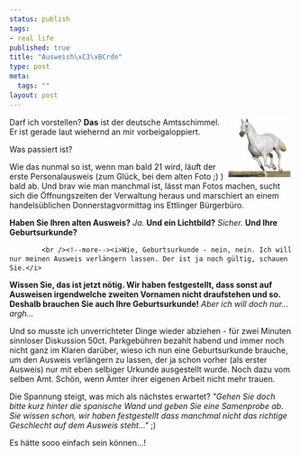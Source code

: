 ```yaml
--- 
status: publish
tags: 
- real life
published: true
title: "Ausweish\xC3\xBCrde"
type: post
meta: 
  tags: ""
layout: post
---
```

<img width="110" height="106" border="0" hspace="5" align="right" src="/media/wp/einmalig/amtsschimmel.serendipityThumb.jpg" alt=""  />Darf ich vorstellen? <strong>Das</strong> ist der deutsche Amtsschimmel. Er ist gerade laut wiehernd an mir vorbeigaloppiert.

Was passiert ist?

Wie das nunmal so ist, wenn man bald 21 wird, läuft der erste Personalausweis (zum Glück, bei dem alten Foto ;) ) bald ab. Und brav wie man manchmal ist, lässt man Fotos machen, sucht sich die Öffnungszeiten der Verwaltung heraus und marschiert an einem handelsüblichen Donnerstagvormittag ins Ettlinger Bürgerbüro.

<b>Haben Sie Ihren alten Ausweis?</b>
<i>Ja.</i>
<b>Und ein Lichtbild?</b>
<i>Sicher.</i>
<b>Und Ihre Geburtsurkunde?</b>

            <br /><!--more--><i>Wie, Geburtsurkunde - nein, nein. Ich will nur meinen Ausweis verlängern lassen. Der ist ja noch gültig, schauen Sie.</i>
<b>Wissen Sie, das ist jetzt nötig. Wir haben festgestellt, dass sonst auf Ausweisen irgendwelche zweiten Vornamen nicht draufstehen und so. Deshalb brauchen Sie auch Ihre Geburtsurkunde!</b>
<i>Aber ich will doch nur... *argh*...</i>

Und so musste ich unverrichteter Dinge wieder abziehen - für zwei Minuten sinnloser Diskussion 50ct. Parkgebühren bezahlt habend und immer noch nicht ganz im Klaren darüber, wieso ich nun eine Geburtsurkunde brauche, um den Ausweis verlängern zu lassen, der ja schon vorher (als erster Ausweis) nur mit eben selbiger Urkunde ausgestellt wurde. Noch dazu vom selben Amt. Schön, wenn Ämter ihrer eigenen Arbeit nicht mehr trauen.

Die Spannung steigt, was mich als nächstes erwartet? <i>"Gehen Sie doch bitte kurz hinter die spanische Wand und geben Sie eine Samenprobe ab. Sie wissen schon, wir haben festgestellt dass manchmal nicht das richtige Geschlecht auf dem Ausweis steht..."</i> ;)

Es hätte sooo einfach sein können...!
